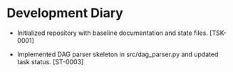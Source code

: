 # Development Diary

- Initialized repository with baseline documentation and state files. [TSK-0001]

- Implemented DAG parser skeleton in src/dag_parser.py and updated task status. [ST-0003]
